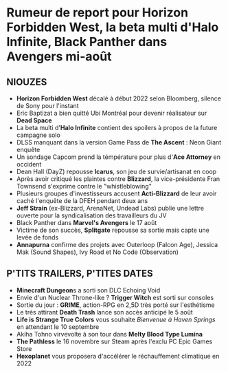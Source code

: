 # Rumeur de report pour Horizon Forbidden West, la beta multi d'Halo Infinite, Black Panther dans Avengers mi-août

## NIOUZES

- **Horizon Forbidden West** décalé à début 2022 selon Bloomberg, silence de Sony pour l'instant
- Eric Baptizat a bien quitté Ubi Montréal pour devenir réalisateur sur **Dead Space**
- La beta multi d'**Halo Infinite** contient des spoilers à propos de la future campagne solo
- DLSS manquant dans la version Game Pass de **The Ascent** : Neon Giant enquête
- Un sondage Capcom prend la témpérature pour plus d'**Ace Attorney** en occident
- Dean Hall (DayZ) repousse **Icarus**, son jeu de survie/artisanat en coop
- Après avoir critiqué les plaintes contre **Blizzard**, la vice-présidente Fran Townsend s'exprime contre le "whistleblowing"
- Plusieurs groupes d'investisseurs accusent **Acti-Blizzard** de leur avoir caché l'enquête de la DFEH pendant deux ans
- **Jeff Strain** (ex-Blizzard, ArenaNet, Undead Labs) publie une lettre ouverte pour la syndicalisation des travailleurs du JV
- Black Panther dans **Marvel's Avengers** le 17 août 
- Victime de son succès, **Splitgate** repousse sa sortie mais capte une levée de fonds
- **Annapurna** confirme des projets avec Outerloop (Falcon Age), Jessica Mak (Sound Shapes), Ivy Road et No Code (Observation)

## P'TITS TRAILERS, P'TITES DATES

- **Minecraft Dungeon**s a sorti son DLC Echoing Void
- Envie d'un Nuclear Throne-like ? **Trigger Witch** est sorti sur consoles
- Sortie du jour : **GRIME**, action-RPG en 2,5D très porté sur l'esthétisme
- Le très attirant **Death Trash** lance son accès anticipé le 5 août
- **Life is Strange True Colors** vous souhaite _Bienvenue à Haven Springs_ en attendant le 10 septembre
- Akiha Tohno virvevolte à son tour dans **Melty Blood Type Lumina**
- **The Pathless** le 16 novembre sur Steam après l'exclu PC Epic Games Store
- **Hexoplanet** vous proposera d'accélérer le réchauffement climatique en 2022
